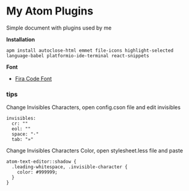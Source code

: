 # My Atom Plugins
Simple document with plugins used by me

__Installation__
```
apm install autoclose-html emmet file-icons highlight-selected language-babel platformio-ide-terminal react-snippets
```

__Font__

+ [Fira Code Font](https://github.com/tonsky/FiraCode)

### tips
Change Invisibles Characters, open config.cson file and edit invisibles
```
invisibles:
  cr: ""
  eol: ""
  space: "·"
  tab: "»"
```
Change Invisibles Characters Color, open stylesheet.less file and paste
```
atom-text-editor::shadow {
  .leading-whitespace, .invisible-character {
    color: #999999;
  }
}
```
